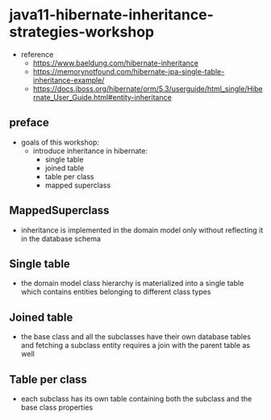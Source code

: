 # java11-hibernate-inheritance-strategies-workshop

* reference
    * https://www.baeldung.com/hibernate-inheritance
    * https://memorynotfound.com/hibernate-jpa-single-table-inheritance-example/
    * https://docs.jboss.org/hibernate/orm/5.3/userguide/html_single/Hibernate_User_Guide.html#entity-inheritance

## preface
* goals of this workshop:
    * introduce inheritance in hibernate:
        * single table
        * joined table
        * table per class
        * mapped superclass

## MappedSuperclass
* inheritance is implemented in the domain model only without reflecting it in the database schema

## Single table
* the domain model class hierarchy is materialized into a single table which contains entities 
belonging to different class types

## Joined table
* the base class and all the subclasses have their own database tables and fetching a subclass 
entity requires a join with the parent table as well

## Table per class
* each subclass has its own table containing both the subclass and the base class properties